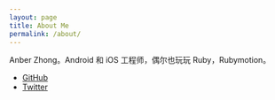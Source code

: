 ```yaml
---
layout: page
title: About Me
permalink: /about/
---
```


Anber Zhong。Android 和 iOS 工程师，偶尔也玩玩 Ruby，Rubymotion。

* [GitHub](http://windless.github.com)
* [Twitter](https://twitter.com/windlessaz)
